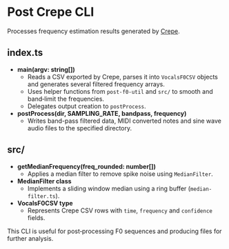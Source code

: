 # Post Crepe CLI

Processes frequency estimation results generated by [Crepe](https://github.com/marl/crepe).

## index.ts

- **main(argv: string[])**
  - Reads a CSV exported by Crepe, parses it into `VocalsF0CSV` objects and generates several filtered frequency arrays.
  - Uses helper functions from `post-f0-util` and `src/` to smooth and band‑limit the frequencies.
  - Delegates output creation to `postProcess`.
- **postProcess(dir, SAMPLING_RATE, bandpass, frequency)**
  - Writes band-pass filtered data, MIDI converted notes and sine wave audio files to the specified directory.

## src/

- **getMedianFrequency(freq_rounded: number[])**
  - Applies a median filter to remove spike noise using `MedianFilter`.
- **MedianFilter class**
  - Implements a sliding window median using a ring buffer (`median-filter.ts`).
- **VocalsF0CSV type**
  - Represents Crepe CSV rows with `time`, `frequency` and `confidence` fields.

This CLI is useful for post‑processing F0 sequences and producing files for further analysis.
